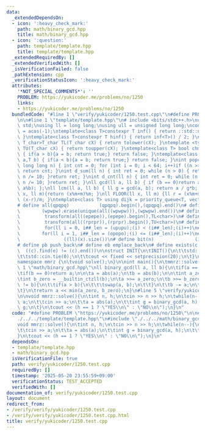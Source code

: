 ```yaml
---
data:
  _extendedDependsOn:
  - icon: ':heavy_check_mark:'
    path: math/binary_gcd.hpp
    title: math/binary_gcd.hpp
  - icon: ':question:'
    path: template/template.hpp
    title: template/template.hpp
  _extendedRequiredBy: []
  _extendedVerifiedWith: []
  _isVerificationFailed: false
  _pathExtension: cpp
  _verificationStatusIcon: ':heavy_check_mark:'
  attributes:
    '*NOT_SPECIAL_COMMENTS*': ''
    PROBLEM: https://yukicoder.me/problems/no/1250
    links:
    - https://yukicoder.me/problems/no/1250
  bundledCode: "#line 1 \"verify/yukicoder/1250.test.cpp\"\n#define PROBLEM \"https://yukicoder.me/problems/no/1250\"\
    \n\n#line 1 \"template/template.hpp\"\n# include <bits/stdc++.h>\nusing namespace\
    \ std;\nusing ll = long long;\nusing ull = unsigned long long;\nconst double pi\
    \ = acos(-1);\ntemplate<class T>constexpr T inf() { return ::std::numeric_limits<T>::max();\
    \ }\ntemplate<class T>constexpr T hinf() { return inf<T>() / 2; }\ntemplate <typename\
    \ T_char>T_char TL(T_char cX) { return tolower(cX); }\ntemplate <typename T_char>T_char\
    \ TU(T_char cX) { return toupper(cX); }\ntemplate<class T> bool chmin(T& a,T b)\
    \ { if(a > b){a = b; return true;} return false; }\ntemplate<class T> bool chmax(T&\
    \ a,T b) { if(a < b){a = b; return true;} return false; }\nint popcnt(unsigned\
    \ long long n) { int cnt = 0; for (int i = 0; i < 64; i++)if ((n >> i) & 1)cnt++;\
    \ return cnt; }\nint d_sum(ll n) { int ret = 0; while (n > 0) { ret += n % 10;\
    \ n /= 10; }return ret; }\nint d_cnt(ll n) { int ret = 0; while (n > 0) { ret++;\
    \ n /= 10; }return ret; }\nll gcd(ll a, ll b) { if (b == 0)return a; return gcd(b,\
    \ a%b); };\nll lcm(ll a, ll b) { ll g = gcd(a, b); return a / g*b; };\nll MOD(ll\
    \ x, ll m){return (x%m+m)%m; }\nll FLOOR(ll x, ll m) {ll r = (x%m+m)%m; return\
    \ (x-r)/m; }\ntemplate<class T> using dijk = priority_queue<T, vector<T>, greater<T>>;\n\
    # define all(qpqpq)           (qpqpq).begin(),(qpqpq).end()\n# define UNIQUE(wpwpw)\
    \        (wpwpw).erase(unique(all((wpwpw))),(wpwpw).end())\n# define LOWER(epepe)\
    \         transform(all((epepe)),(epepe).begin(),TL<char>)\n# define UPPER(rprpr)\
    \         transform(all((rprpr)),(rprpr).begin(),TU<char>)\n# define rep(i,upupu)\
    \         for(ll i = 0, i##_len = (upupu);(i) < (i##_len);(i)++)\n# define reps(i,opopo)\
    \        for(ll i = 1, i##_len = (opopo);(i) <= (i##_len);(i)++)\n# define len(x)\
    \                ((ll)(x).size())\n# define bit(n)               (1LL << (n))\n\
    # define pb push_back\n# define eb emplace_back\n# define exists(c, e)       \
    \  ((c).find(e) != (c).end())\n\nstruct INIT{\n\tINIT(){\n\t\tstd::ios::sync_with_stdio(false);\n\
    \t\tstd::cin.tie(0);\n\t\tcout << fixed << setprecision(20);\n\t}\n}INIT;\n\n\
    namespace mmrz {\n\tvoid solve();\n}\n\nint main(){\n\tmmrz::solve();\n}\n#line\
    \ 1 \"math/binary_gcd.hpp\"\nll binary_gcd(ll a, ll b){\n\tif(a == 0)return b;\n\
    \tif(b == 0)return a;\n\n\ta = abs(a);\n\tb = abs(b);\n\n\tint a_zero = __builtin_ctzll(a);\n\
    \tint b_zero = __builtin_ctzll(b);\n\ta >>= a_zero;\n\tb >>= b_zero;\n\t\n\twhile(a\
    \ != b){\n\t\tif(a > b){\n\t\t\tswap(a, b);\n\t\t}\n\t\tb -= a;\n\t\tb >>= __builtin_ctzll(b);\n\
    \t}\n\treturn a << min(a_zero, b_zero);\n}\n#line 5 \"verify/yukicoder/1250.test.cpp\"\
    \n\nvoid mmrz::solve(){\n\tint n, h;\n\tcin >> n >> h;\n\twhile(n--){\n\t\tint\
    \ a;\n\t\tcin >> a;\n\t\ta = abs(a);\n\t\tint g = binary_gcd(a, h);\n\t\th /=\
    \ g;\n\t}\n\tcout << (h == 1 ? \"YES\\n\" : \"NO\\n\");\n}\n"
  code: "#define PROBLEM \"https://yukicoder.me/problems/no/1250\"\n\n#include \"\
    ./../../template/template.hpp\"\n#include \"./../../math/binary_gcd.hpp\"\n\n\
    void mmrz::solve(){\n\tint n, h;\n\tcin >> n >> h;\n\twhile(n--){\n\t\tint a;\n\
    \t\tcin >> a;\n\t\ta = abs(a);\n\t\tint g = binary_gcd(a, h);\n\t\th /= g;\n\t\
    }\n\tcout << (h == 1 ? \"YES\\n\" : \"NO\\n\");\n}\n"
  dependsOn:
  - template/template.hpp
  - math/binary_gcd.hpp
  isVerificationFile: true
  path: verify/yukicoder/1250.test.cpp
  requiredBy: []
  timestamp: '2025-05-20 23:55:59+09:00'
  verificationStatus: TEST_ACCEPTED
  verifiedWith: []
documentation_of: verify/yukicoder/1250.test.cpp
layout: document
redirect_from:
- /verify/verify/yukicoder/1250.test.cpp
- /verify/verify/yukicoder/1250.test.cpp.html
title: verify/yukicoder/1250.test.cpp
---
```

